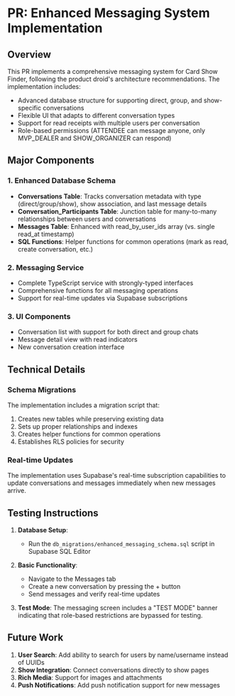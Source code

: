 # PR: Enhanced Messaging System Implementation

## Overview

This PR implements a comprehensive messaging system for Card Show Finder, following the product droid's architecture recommendations. The implementation includes:

- Advanced database structure for supporting direct, group, and show-specific conversations
- Flexible UI that adapts to different conversation types
- Support for read receipts with multiple users per conversation
- Role-based permissions (ATTENDEE can message anyone, only MVP_DEALER and SHOW_ORGANIZER can respond)

## Major Components

### 1. Enhanced Database Schema
- **Conversations Table**: Tracks conversation metadata with type (direct/group/show), show association, and last message details
- **Conversation_Participants Table**: Junction table for many-to-many relationships between users and conversations
- **Messages Table**: Enhanced with read_by_user_ids array (vs. single read_at timestamp)
- **SQL Functions**: Helper functions for common operations (mark as read, create conversation, etc.)

### 2. Messaging Service
- Complete TypeScript service with strongly-typed interfaces
- Comprehensive functions for all messaging operations
- Support for real-time updates via Supabase subscriptions

### 3. UI Components
- Conversation list with support for both direct and group chats
- Message detail view with read indicators
- New conversation creation interface

## Technical Details

### Schema Migrations
The implementation includes a migration script that:
1. Creates new tables while preserving existing data
2. Sets up proper relationships and indexes 
3. Creates helper functions for common operations
4. Establishes RLS policies for security

### Real-time Updates
The implementation uses Supabase's real-time subscription capabilities to update conversations and messages immediately when new messages arrive.

## Testing Instructions

1. **Database Setup**:
   - Run the `db_migrations/enhanced_messaging_schema.sql` script in Supabase SQL Editor

2. **Basic Functionality**:
   - Navigate to the Messages tab
   - Create a new conversation by pressing the + button
   - Send messages and verify real-time updates

3. **Test Mode**:
   The messaging screen includes a "TEST MODE" banner indicating that role-based restrictions are bypassed for testing.

## Future Work

1. **User Search**: Add ability to search for users by name/username instead of UUIDs
2. **Show Integration**: Connect conversations directly to show pages
3. **Rich Media**: Support for images and attachments
4. **Push Notifications**: Add push notification support for new messages
